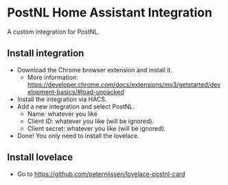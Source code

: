 # PostNL Home Assistant Integration
A custom integration for PostNL. 

## Install integration
- Download the Chrome browser extension and install it.
  - More information: https://developer.chrome.com/docs/extensions/mv3/getstarted/development-basics/#load-unpacked
- Install the integration via HACS.
- Add a new integration and select PostNL.
  - Name: whatever you like
  - Client ID: whatever you like (will be ignored).
  - Client secret: whatever you like (will be ignored).
- Done! You only need to install the lovelace.

## Install lovelace
- Go to https://github.com/peternijssen/lovelace-postnl-card
